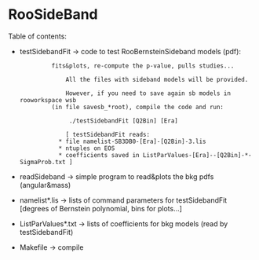 # RooSideBand

Table of contents:

* testSidebandFit       -> code to test RooBernsteinSideband models (pdf): 
                           
			   fits&plots, re-compute the p-value, pulls studies...
			   
		           All the files with sideband models will be provided.
			   
		           However, if you need to save again sb models in rooworkspace wsb 
			   (in file savesb_*root), compile the code and run: 
		   
		   			./testSidebandFit [Q2Bin] [Era]
					
		           [ testSidebandFit reads: 
			     * file namelist-SB3DB0-[Era]-[Q2Bin]-3.lis 
			     * ntuples on EOS
			     * coefficients saved in ListParValues-[Era]--[Q2Bin]-*-SigmaProb.txt ]	
        
* readSideband           -> simple program to read&plots the bkg pdfs (angular&mass)

* namelist*.lis         -> lists of command parameters for testSidebandFit [degrees of Bernstein polynomial, bins for plots...]

* ListParValues*.txt    -> lists of coefficients for bkg models (read by testSidebandFit)

* Makefile              -> compile 
